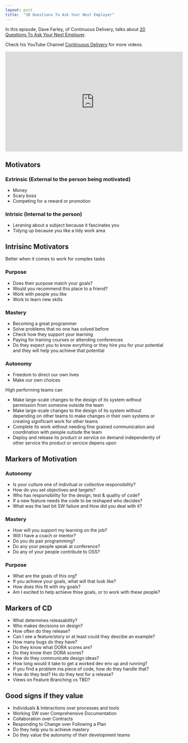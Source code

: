 ```yaml
---
layout: post
title:  "20 Questions To Ask Your Next Employer"
---
```


In this episode, Dave Farley, of Continuous Delivery, talks about [20 Questions To Ask Your Next Employer](https://www.youtube.com/watch?v=2Afk9KVEgpE).

Check his YouTube Channel [Continuous Delivery](https://www.youtube.com/c/ContinuousDelivery) for more videos.

<iframe width="560" height="315" src="https://www.youtube.com/embed/2Afk9KVEgpE" title="YouTube video player" frameborder="0" allow="accelerometer; autoplay; clipboard-write; encrypted-media; gyroscope; picture-in-picture" allowfullscreen></iframe>

## Motivators

### Extrinsic (External to the person being motivated)
- Money
- Scary boss
- Competing for a reward or promotion


### Intrisic (Internal to the person)
- Leraning about a subject because it fascinates you
- Tidyng up because you like a tidy work area

## Intrisinc Motivators
Better when it comes to work for complex tasks

### Purpose
- Does their purpose match your goals?
- Would you recommend this place to a friend?
- Work with people you like
- Work to learn new skills

### Mastery
- Becoming a great programmer
- Solve problems that no one has solved before
- Check how they support your learning
- Paying for training courses or attending conferences
- Do they expect you to know evrything or they hire you for your potential and they will help you achieve that potential

### Autonomy
- Freedom to direct our own lives
- Make our own choices

High performing teams can
- Make large-scale changes to the design of its system without permission from someone outside the team
- Make large-scale changes to the design of its system without depending on other teams to make changes in their own systems or creating significant work for other teams
- Complete its work without needing fine grained communication and coordination with peiople outisde the team
- Deploy and release its product or service on demand independently of other service ths product or sercice depens upon

## Markers of Motivation

### Autonomy
- Is your culture one of indivitual or collective responsibility?
- How do you set objectives and targets?
- Who has responsibility for the design, test & quality of code?
- If a new feature needs the code to be reshaped who decides?
- What was the last bit SW failure and How did you deal with it?

### Mastery
- How will you support my learning on the job?
- Will I have a coach or mentor?
- Do you do pair programming?
- Do any your people speak at conference?
- Do any of your people contribute to OSS?

### Purpose
- What are the goals of this org?
- If you achieve your goals, what will that look like?
- How does this fit with my goals?
- Am I excited to help achieve thise goals, or to work with these people?

## Markers of CD 
- What determines releasability?
- Who makes decisions on design?
- How often do they release?
- Can I see a feature/story or at least could they descibe an example?
- How many bugs do they have?
- Do they know what DORA scores are?
- Do they know their DORA scores?
- How do they communicate design ideas?
- How long would it take to get a worked dev env up and running?
- If you find a problem ina piece of code, how do they handle that?
- How do they test? Ho do they test for a release?
- Views on Feature Branching vs TBD?

## Good signs if they value
- Individuals & Interactions over processes and tools
- Working SW over Comprehensive Documentation
- Collaboration over Contracts
- Responding to Change over Following a Plan
- Do they help you to achieve mastery
- Do they value the autonomy of their development teams
